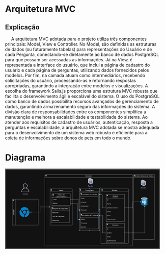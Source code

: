 # Arquitetura MVC 
## Explicação
&nbsp;&nbsp;&nbsp;&nbsp; A arquitetura MVC adotada para o projeto utiliza três componentes principais: Model, View e Controller. No Model, são definidas as estruturas de dados (ou futuramente tabelas) para representações do Usuário e de cada Pergunta, conectando-se diretamente ao banco de dados PostgreSQL para que possam ser acessadas as informações. Já na View, é representada a interface do usuário, que inclui a página de cadastro do usuário e cada página de perguntas, utilizando dados fornecidos pelos modelos. Por fim, na camada  atuam como intermediários, recebendo solicitações do usuário, processando-as e retornando respostas apropriadas, garantindo a integração entre modelos e visualizações. A escolha do framework Sails.js proporciona uma estrutura MVC robusta que facilita o desenvolvimento ágil e escalável do sistema. O uso do PostgreSQL como banco de dados possibilita recursos avançados de gerenciamento de dados, garantindo armazenamento seguro das informações do sistema. A divisão clara de responsabilidades entre os componentes simplifica a manutenção e melhora a escalabilidade e testabilidade do sistema. Ao atender aos requisitos de cadastro de usuários, autenticação, resposta a perguntas e escalabilidade, a arquitetura MVC adotada se mostra adequada para o desenvolvimento de um sistema web robusto e eficiente para a coleta de informações sobre donos de pets em todo o mundo.

# Diagrama
![Diagrama](assets/MVC.png)